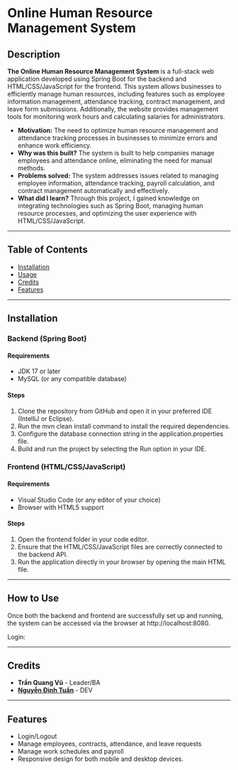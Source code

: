 # **Online Human Resource Management System**
## Description
**The Online Human Resource Management System** is a full-stack web application developed using Spring Boot for the backend and HTML/CSS/JavaScript for the frontend. This system allows businesses to efficiently manage human resources, including features such as employee information management, attendance tracking, contract management, and leave form submissions. Additionally, the website provides management tools for monitoring work hours and calculating salaries for administrators.

- **Motivation:** The need to optimize human resource management and attendance tracking processes in businesses to minimize errors and enhance work efficiency.
- **Why was this built?** The system is built to help companies manage employees and attendance online, eliminating the need for manual methods.
- **Problems solved:** The system addresses issues related to managing employee information, attendance tracking, payroll calculation, and contract management automatically and effectively.
- **What did I learn?** Through this project, I gained knowledge on integrating technologies such as Spring Boot, managing human resource processes, and optimizing the user experience with HTML/CSS/JavaScript.
---
## Table of Contents
- [Installation](#installation)
- [Usage](#usage)
- [Credits](#credits)
- [Features](#features)
---
## Installation
### Backend (Spring Boot)
#### Requirements
- JDK 17 or later
- MySQL (or any compatible database)
#### Steps
1. Clone the repository from GitHub and open it in your preferred IDE (IntelliJ or Eclipse).
2. Run the mvn clean install command to install the required dependencies.
3. Configure the database connection string in the application.properties file.
4. Build and run the project by selecting the Run option in your IDE.
### Frontend (HTML/CSS/JavaScript)
#### Requirements
- Visual Studio Code (or any editor of your choice)
- Browser with HTML5 support
#### Steps
1. Open the frontend folder in your code editor.
2. Ensure that the HTML/CSS/JavaScript files are correctly connected to the backend API.
3. Run the application directly in your browser by opening the main HTML file.
---
## How to Use
Once both the backend and frontend are successfully set up and running, the system can be accessed via the browser at http://localhost:8080.

Login:



---
## Credits
- **Trần Quang Vũ** - Leader/BA
- **[Nguyễn Đình Tuấn](https://github.com/TunNeeeee)** - DEV

---
## Features
- Login/Logout
- Manage employees, contracts, attendance, and leave requests
- Manage work schedules and payroll
- Responsive design for both mobile and desktop devices.

